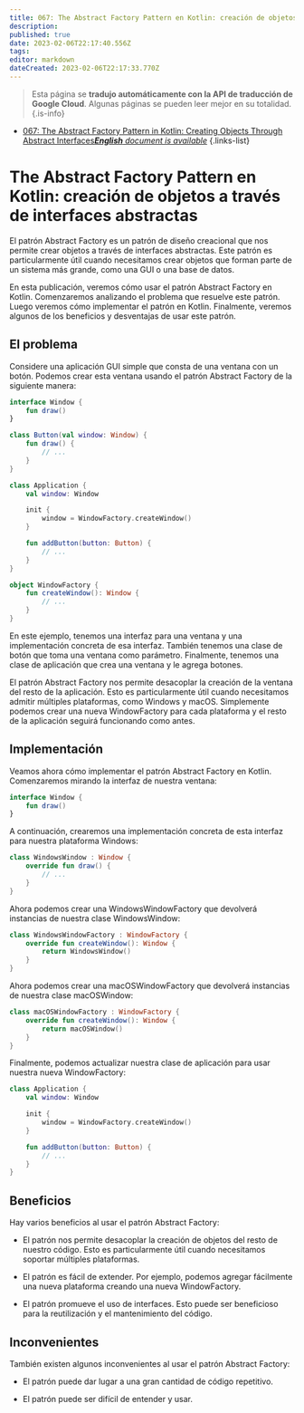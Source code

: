 ```yaml
---
title: 067: The Abstract Factory Pattern en Kotlin: creación de objetos a través de interfaces abstractas
description: 
published: true
date: 2023-02-06T22:17:40.556Z
tags: 
editor: markdown
dateCreated: 2023-02-06T22:17:33.770Z
---
```


> Esta página se **tradujo automáticamente con la API de traducción de Google Cloud**.
Algunas páginas se pueden leer mejor en su totalidad.{.is-info}



- [067: The Abstract Factory Pattern in Kotlin: Creating Objects Through Abstract Interfaces***English** document is available*](/en/Knowledge-base/Kotlin/Learning/067-the-abstract-factory-pattern-in-kotlin-creating-objects-through-abstract-interfaces)
{.links-list}


# The Abstract Factory Pattern en Kotlin: creación de objetos a través de interfaces abstractas

El patrón Abstract Factory es un patrón de diseño creacional que nos permite crear objetos a través de interfaces abstractas. Este patrón es particularmente útil cuando necesitamos crear objetos que forman parte de un sistema más grande, como una GUI o una base de datos.

En esta publicación, veremos cómo usar el patrón Abstract Factory en Kotlin. Comenzaremos analizando el problema que resuelve este patrón. Luego veremos cómo implementar el patrón en Kotlin. Finalmente, veremos algunos de los beneficios y desventajas de usar este patrón.

## El problema

Considere una aplicación GUI simple que consta de una ventana con un botón. Podemos crear esta ventana usando el patrón Abstract Factory de la siguiente manera:

```kotlin
interface Window {
    fun draw()
}

class Button(val window: Window) {
    fun draw() {
        // ...
    }
}

class Application {
    val window: Window

    init {
        window = WindowFactory.createWindow()
    }

    fun addButton(button: Button) {
        // ...
    }
}

object WindowFactory {
    fun createWindow(): Window {
        // ...
    }
}
```

En este ejemplo, tenemos una interfaz para una ventana y una implementación concreta de esa interfaz. También tenemos una clase de botón que toma una ventana como parámetro. Finalmente, tenemos una clase de aplicación que crea una ventana y le agrega botones.

El patrón Abstract Factory nos permite desacoplar la creación de la ventana del resto de la aplicación. Esto es particularmente útil cuando necesitamos admitir múltiples plataformas, como Windows y macOS. Simplemente podemos crear una nueva WindowFactory para cada plataforma y el resto de la aplicación seguirá funcionando como antes.

## Implementación

Veamos ahora cómo implementar el patrón Abstract Factory en Kotlin. Comenzaremos mirando la interfaz de nuestra ventana:

```kotlin
interface Window {
    fun draw()
}
```

A continuación, crearemos una implementación concreta de esta interfaz para nuestra plataforma Windows:

```kotlin
class WindowsWindow : Window {
    override fun draw() {
        // ...
    }
}
```

Ahora podemos crear una WindowsWindowFactory que devolverá instancias de nuestra clase WindowsWindow:

```kotlin
class WindowsWindowFactory : WindowFactory {
    override fun createWindow(): Window {
        return WindowsWindow()
    }
}
```

Ahora podemos crear una macOSWindowFactory que devolverá instancias de nuestra clase macOSWindow:

```kotlin
class macOSWindowFactory : WindowFactory {
    override fun createWindow(): Window {
        return macOSWindow()
    }
}
```

Finalmente, podemos actualizar nuestra clase de aplicación para usar nuestra nueva WindowFactory:

```kotlin
class Application {
    val window: Window

    init {
        window = WindowFactory.createWindow()
    }

    fun addButton(button: Button) {
        // ...
    }
}
```

## Beneficios

Hay varios beneficios al usar el patrón Abstract Factory:

- El patrón nos permite desacoplar la creación de objetos del resto de nuestro código. Esto es particularmente útil cuando necesitamos soportar múltiples plataformas.

- El patrón es fácil de extender. Por ejemplo, podemos agregar fácilmente una nueva plataforma creando una nueva WindowFactory.

- El patrón promueve el uso de interfaces. Esto puede ser beneficioso para la reutilización y el mantenimiento del código.

## Inconvenientes

También existen algunos inconvenientes al usar el patrón Abstract Factory:

- El patrón puede dar lugar a una gran cantidad de código repetitivo.

- El patrón puede ser difícil de entender y usar.
